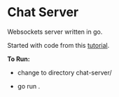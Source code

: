 # Chat Server

Websockets server written in go.

Started with code from this [tutorial](https://scotch.io/bar-talk/build-a-realtime-chat-server-with-go-and-websockets).

**To Run:**

* change to directory chat-server/

* go run .


